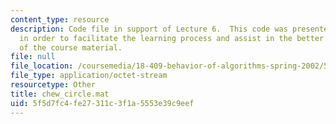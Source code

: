 ```yaml
---
content_type: resource
description: Code file in support of Lecture 6.  This code was presented by the professor
  in order to facilitate the learning process and assist in the better understanding
  of the course material.
file: null
file_location: /coursemedia/18-409-behavior-of-algorithms-spring-2002/5f5d7fc4fe27311c3f1a5553e39c9eef_chew_circle.mat
file_type: application/octet-stream
resourcetype: Other
title: chew_circle.mat
uid: 5f5d7fc4-fe27-311c-3f1a-5553e39c9eef
---
```

